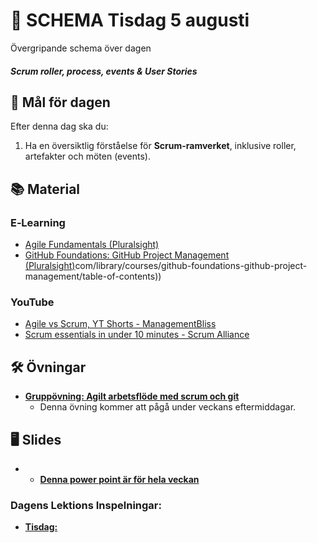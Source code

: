 # 📅 SCHEMA Tisdag 5 augusti

Övergripande schema över dagen

##### Scrum roller, process, events &amp; User Stories

## 🎯 Mål för dagen

Efter denna dag ska du:
1. Ha en översiktlig förståelse för **Scrum-ramverket**, inklusive roller, artefakter och möten (events).

## 📚 Material

### E‑Learning
* [Agile Fundamentals (Pluralsight)](https://app.pluralsight.com/library/courses/agile-fundamentals/table-of-contents)
* [GitHub Foundations: GitHub Project Management (Pluralsight)](https://app.pluralsight.com/library/courses/github-foundations-github-project-management/table-of-contents)com/library/courses/github-foundations-github-project-management/table-of-contents)) 

### YouTube
* [Agile vs Scrum, YT Shorts - ManagementBliss](https://youtube.com/shorts/I_2z_WQB6X0?si=uqOVyZ40EUc-XHnH)
* [Scrum essentials in under 10 minutes - Scrum Alliance](https://youtu.be/RtQ3tpq-RuE?si=voVwnIJUVUOJqHJY)

## 🛠️ Övningar
* [**Gruppövning: Agilt arbetsflöde med scrum och git**](https://github.com/Lexicon-frontend-2025/agila-metoder_gruppuppgift/blob/main/README.md)
  * Denna övning kommer att pågå under veckans eftermiddagar.

## 🖥️ Slides
* * [**Denna power point är för hela veckan**](https://docs.google.com/presentation/d/1saJDfsGqTOppkWu8JhHIVymtMRJIqlWXgAGR6BVuo_U/edit?usp=sharing)


### Dagens Lektions Inspelningar:
* [**Tisdag:**]([https://utbaf.sharepoint.com/:v:/s/Front-endutveckling-2025/EUJQEZtGxpJLho2oOYpo3AABpdOo7BCwFPcysOmZ-GFapw?e=3fP0Pm](https://utbaf.sharepoint.com/:v:/s/Front-endutveckling-2025/EXvSCKKdW9VMuL6BeLJZZ-ABSObXgLmFbQUrwZ3pc5uQXQ?e=BpF0KF))
